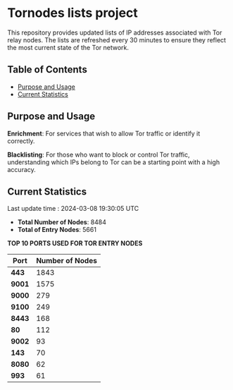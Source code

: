 # Tornodes lists project

This repository provides updated lists of IP addresses associated with Tor relay nodes. The lists are refreshed every 30 minutes to ensure they reflect the most current state of the Tor network.

## Table of Contents

- [Purpose and Usage](#purpose-and-usage)
- [Current Statistics](#current-statistics)


## Purpose and Usage

**Enrichment**: For services that wish to allow Tor traffic or identify it correctly.

**Blacklisting**: For those who want to block or control Tor traffic, understanding which IPs belong to Tor can be a starting point with a high accuracy.

## Current Statistics

Last update time : 2024-03-08 19:30:05 UTC

- **Total Number of Nodes**: 8484
- **Total of Entry Nodes**: 5661

**TOP 10 PORTS USED FOR TOR ENTRY NODES**

| **Port** | **Number of Nodes** |
|------|-----------------|
| **443**   | 1843  |
| **9001**   | 1575  |
| **9000**   | 279  |
| **9100**   | 249  |
| **8443**   | 168  |
| **80**   | 112  |
| **9002**   | 93  |
| **143**   | 70  |
| **8080**   | 62  |
| **993**   | 61  |

